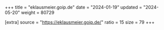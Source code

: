 +++
title = "eklausmeier.goip.de"
date = "2024-01-19"
updated = "2024-05-20"
weight = 80729

[extra]
source = "https://eklausmeier.goip.de/"
ratio = 15
size = 79
+++

